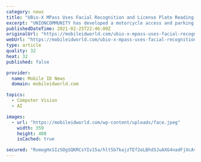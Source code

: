 ```yaml
---
category: news
title: "UBio-X MPass Uses Facial Recognition and License Plate Reading to Secure Motorcycles"
excerpt: "UNIONCOMMUNITY has developed a motorcycle access and parking management system that uses biometric authentication"
publishedDateTime: 2021-02-25T22:46:00Z
originalUrl: "https://mobileidworld.com/ubio-x-mpass-uses-facial-recognition-license-plate-reading-secure-motorcycles-72202101/"
webUrl: "https://mobileidworld.com/ubio-x-mpass-uses-facial-recognition-license-plate-reading-secure-motorcycles-72202101/"
type: article
quality: 32
heat: 32
published: false

provider:
  name: Mobile ID News
  domain: mobileidworld.com

topics:
  - Computer Vision
  - AI

images:
  - url: "https://mobileidworld.com/wp-content/uploads/face.jpeg"
    width: 359
    height: 400
    isCached: true

secured: "RxmogHxSIzSOgSQKRCsYIv15a/hlt5b7kajzTEf2oLBhdSJuAXG4nadFjXcAvf/umamfvdd26WZxXV8EFN/CztCaLwBgibaWuYVG/9zMd6UNgSvJD+us8iYmPRVu9iZParXqFfd4kyHG5qv1gA8LCavxsV2wKE0oXCsmxjCRkXsyXMkAoya2B/Bj4JEelY+YIbb4GgBkBAwcmeXfeglfrRr7kuehMBBrATvjF+8chDkx4A6fUufTgMYvEr9fZ3OFFtX1Zh5GKndwDpXNNx5MbMCxIFG8AXsbSU6vB+Cfyx002y3JdUMLhXdWnYepjb5HzDTSDI6BsZBgXxHIp1wuF0FXW7xBZRskMEYAjY1sEyk=;3waMDB71PdUfgPuoa0EppQ=="
---
```


